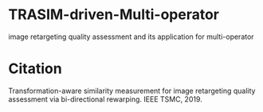 # TRASIM-driven-Multi-operator
image retargeting quality assessment and its application for multi-operator 

# Citation
Transformation-aware similarity measurement for image retargeting quality assessment via bi-directional rewarping. IEEE TSMC, 2019.
